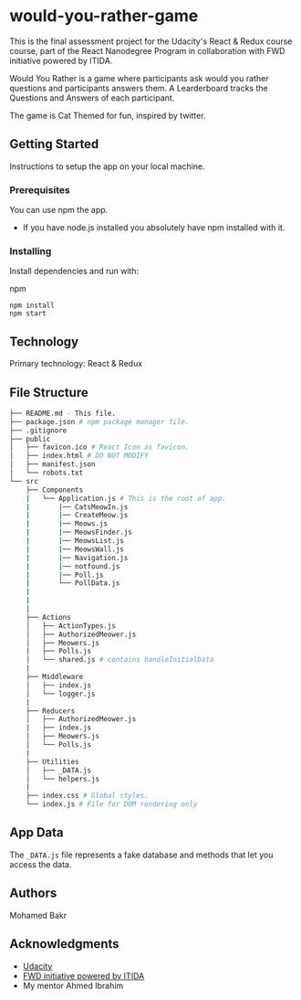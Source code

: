 # would-you-rather-game

This is the final assessment project for the Udacity's React & Redux course course, part of the React Nanodegree Program in collaboration with FWD initiative powered by ITIDA.

Would You Rather is a game where participants ask would you rather questions and participants answers them.
A Learderboard tracks the Questions and Answers of each participant.

The game is Cat Themed for fun, inspired by twitter.

## Getting Started

Instructions to setup the app on your local machine.

### Prerequisites

You can use npm the app.

* If you have node.js installed you absolutely have npm installed with it.

### Installing

Install dependencies and run with:
 
npm
```
npm install
npm start
```

## Technology

Primary technology: React & Redux

## File Structure
```bash
├── README.md - This file.
├── package.json # npm package manager file.
├── .gitignore
├── public
│   ├── favicon.ico # React Icon as favicon.
│   ├── index.html # DO NOT MODIFY
│   ├── manifest.json
│   └── robots.txt
└── src
    ├── Components
    |   └── Application.js # This is the root of app.
    |       |── CatsMeowIn.js
    |       |── CreateMeow.js
    |       |── Meows.js
    |       |── MeowsFinder.js
    |       |── MeowsList.js
    |       |── MeowsWall.js
    |       |── Navigation.js
    |       |── notfound.js
    |       |── Poll.js
    |       └── PollData.js
    |       
    |       
    |
    ├── Actions
    │   ├── ActionTypes.js
    │   ├── AuthorizedMeower.js
    │   ├── Meowers.js
    |   ├── Polls.js 
    │   └── shared.js # contains handleInitialData
    |
    ├── Middleware
    │   ├── index.js
    │   └── logger.js
    |
    ├── Reducers
    │   ├── AuthorizedMeower.js
    |   ├── index.js
    │   ├── Meowers.js
    │   └── Polls.js
    |
    ├── Utilities
    │   ├── _DATA.js
    │   └── helpers.js
    |   
    ├── index.css # Global styles.
    └── index.js # File for DOM rendering only
```
## App Data

The `_DATA.js` file represents a fake database and methods that let you access the data.

## Authors
Mohamed Bakr

## Acknowledgments
* [Udacity](https://www.udacity.com/)
* [FWD initiative powered by ITIDA](https://egfwd.com/)
* My mentor Ahmed Ibrahim
